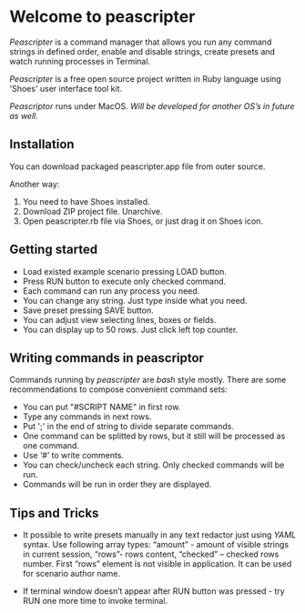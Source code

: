 Welcome to peascripter 
======================

*Peascripter* is a command manager that allows you run any command strings in defined order, enable and disable strings, create presets and watch running processes in Terminal.

*Peascripter* is a free open source project written in Ruby language using 'Shoes' user interface tool kit. 

*Peascriptor* runs under MacOS. 
*Will be developed for another OS’s in future as well.*

Installation
------------

You can download packaged peascripter.app file from outer source. 

Another way:

1. You need to have Shoes installed. 
2.	Download ZIP project file. Unarchive.
3.	Open peascripter.rb file via Shoes, or just drag it on Shoes icon. 

Getting started
--------------- 

- Load existed example scenario pressing LOAD button.
- Press RUN button to execute only checked command. 
- Each command can run any process you need.
- You can change any string. Just type inside what you need.
- Save preset pressing SAVE button.
- You can adjust view selecting lines, boxes or fields.
- You can display up to 50 rows. Just click left top counter. 


Writing commands in peascriptor
-------------------------------

Commands running by *peascripter* are *bash* style mostly.
There are some recommendations to compose convenient command sets:

- You can put "#SCRIPT NAME" in first row.
- Type any commands in next rows.
- Put ';' in the end of string to divide separate commands.
- One command can be splitted by rows, but it still will be processed as one command.
- Use ‘#’ to write comments.
- You can check/uncheck each string. Only checked commands will be run.
- Commands will be run in order they are displayed. 


Tips and Tricks
---------------

- It possible to write presets manually in any text redactor just using *YAML* syntax.  Use following array types: “amount” - amount of visible strings in current session, “rows”- rows content, “checked” – checked rows number. First “rows” element is not visible in application. It can be used for scenario author name.
 
- If terminal window doesn’t appear after RUN button was pressed - try RUN one more time to invoke terminal.

